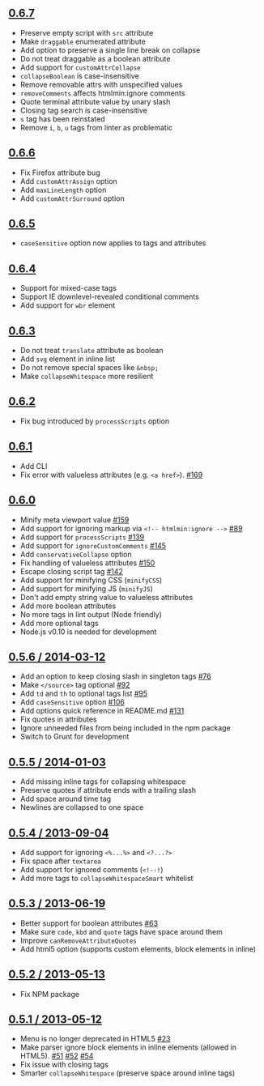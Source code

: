 ## [0.6.7](https://github.com/kangax/html-minifier/compare/v0.6.6...v0.6.7)

* Preserve empty script with `src` attribute
* Make `draggable` enumerated attribute
* Add option to preserve a single line break on collapse
* Do not treat draggable as a boolean attribute
* Add support for `customAttrCollapse`
* `collapseBoolean` is case-insensitive
* Remove removable attrs with unspecified values
* `removeComments` affects htmlmin:ignore comments
* Quote terminal attribute value by unary slash
* Closing tag search is case-insensitive
* `s` tag has been reinstated
* Remove `i`, `b`, `u` tags from linter as problematic

## [0.6.6](https://github.com/kangax/html-minifier/compare/v0.6.5...v0.6.6)

* Fix Firefox attribute bug
* Add `customAttrAssign` option
* Add `maxLineLength` option
* Add `customAttrSurround` option

## [0.6.5](https://github.com/kangax/html-minifier/compare/v0.6.4...v0.6.5)

* `caseSensitive` option now applies to tags and attributes

## [0.6.4](https://github.com/kangax/html-minifier/compare/v0.6.3...v0.6.4)

* Support for mixed-case tags
* Support IE downlevel-revealed conditional comments
* Add support for `wbr` element

## [0.6.3](https://github.com/kangax/html-minifier/compare/v0.6.2...v0.6.3)

* Do not treat `translate` attribute as boolean
* Add `svg` element in inline list
* Do not remove special spaces like `&nbsp;`
* Make `collapseWhitespace` more resilient

## [0.6.2](https://github.com/kangax/html-minifier/compare/v0.6.1...v0.6.2)

* Fix bug introduced by `processScripts` option

## [0.6.1](https://github.com/kangax/html-minifier/compare/v0.6.0...v0.6.1)

* Add CLI
* Fix error with valueless attributes (e.g. `<a href>`). [#169](https://github.com/kangax/html-minifier/issues/169)

## [0.6.0](https://github.com/kangax/html-minifier/compare/v0.5.6...v0.6.0)

* Minify meta viewport value [#159](https://github.com/kangax/html-minifier/issues/159)
* Add support for ignoring markup via `<!-- htmlmin:ignore -->` [#89](https://github.com/kangax/html-minifier/issues/89)
* Add support for `processScripts` [#139](https://github.com/kangax/html-minifier/issues/139)
* Add support for `ignoreCustomComments` [#145](https://github.com/kangax/html-minifier/issues/145)
* Add `conservativeCollapse` option
* Fix handling of valueless attributes [#150](https://github.com/kangax/html-minifier/issues/150)
* Escape closing script tag [#142](https://github.com/kangax/html-minifier/issues/142)
* Add support for minifying CSS (`minifyCSS`)
* Add support for minifying JS (`minifyJS`)
* Don't add empty string value to valueless attributes
* Add more boolean attributes
* No more tags in lint output (Node friendly)
* Add more optional tags
* Node.js v0.10 is needed for development

## [0.5.6 / 2014-03-12](https://github.com/kangax/html-minifier/compare/v0.5.5...v0.5.6)

* Add an option to keep closing slash in singleton tags [#76](https://github.com/kangax/html-minifier/issues/76)
* Make `</source>` tag optional [#92](https://github.com/kangax/html-minifier/issues/92)
* Add `td` and `th` to optional tags list [#95](https://github.com/kangax/html-minifier/issues/95)
* Add `caseSensitive` option [#106](https://github.com/kangax/html-minifier/issues/106)
* Add options quick reference in README.md [#131](https://github.com/kangax/html-minifier/issues/131)
* Fix quotes in attributes
* Ignore unneeded files from being included in the npm package
* Switch to Grunt for development

## [0.5.5 / 2014-01-03](https://github.com/kangax/html-minifier/compare/v0.5.4...v0.5.5)

* Add missing inline tags for collapsing whitespace
* Preserve quotes if attribute ends with a trailing slash
* Add space around time tag
* Newlines are collapsed to one space

## [0.5.4 / 2013-09-04](https://github.com/kangax/html-minifier/compare/v0.5.3...v0.5.4)

* Add support for ignoring `<%...%>` and `<?...?>`
* Fix space after `textarea`
* Add support for ignored comments (`<!--!`)
* Add more tags to `collapseWhitespaceSmart` whitelist

## [0.5.3 / 2013-06-19](https://github.com/kangax/html-minifier/compare/v0.5.2...v0.5.3)

* Better support for boolean attributes [#63](https://github.com/kangax/html-minifier/issues/76)
* Make sure `code`, `kbd` and `quote` tags have space around them
* Improve `canRemoveAttributeQuotes`
* Add html5 option (supports custom elements, block elements in inline)

## [0.5.2 / 2013-05-13](https://github.com/kangax/html-minifier/compare/v0.5.1...v0.5.2)

* Fix NPM package

## [0.5.1 / 2013-05-12](https://github.com/kangax/html-minifier/compare/v0.5.0...v0.5.1)

* Menu is no longer deprecated in HTML5 [#23](https://github.com/kangax/html-minifier/issues/23)
* Make parser ignore block elements in inline elements (allowed in HTML5). [#51](https://github.com/kangax/html-minifier/issues/51) [#52](https://github.com/kangax/html-minifier/issues/52) [#54](https://github.com/kangax/html-minifier/issues/54)
* Fix issue with closing tags
* Smarter `collapseWhitespace` (preserve space around inline tags)
